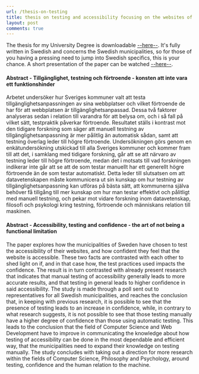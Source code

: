 ```yaml
---
url: /thesis-on-testing
title: thesis on testing and accessibility focusing on the websites of swedish municipalities
layout: post
comments: true
---
```


The thesis for my University Degree is downloadable <a href='/assets/Tillgänglighet, testning och förtroende - Molly Arhammar.pdf'>--here--</a>. It's fully written in Swedish and concerns the Swedish municipalities, so for those of you having a pressing need to jump into Swedish specifics, this is your chance. A short presentation of the paper can be watched <a href='https://youtu.be/y5oBVbK2xBY'>--here--</a>.

#### Abstract - Tillgänglighet, testning och förtroende - konsten att inte vara ett funktionshinder

Arbetet undersöker hur Sveriges kommuner valt att testa tillgänglighetsanpassningen av sina webbplatser och vilket förtroende de har för att webbplatsen är tillgänglighetsanpassad. Dessa två faktorer analyseras sedan i relation till varandra för att belysa om, och i så fall på vilket sätt, testpraktik påverkar förtroende. Resultatet ställs i kontrast mot den tidigare forskning som säger att manuell testning av tillgänglighetsanpassning är mer pålitlig än automatisk sådan, samt att testning överlag leder till högre förtroende. Undersökningen görs genom en enkätundersökning utskickad till alla Sveriges kommuner och kommer fram till att det, i samklang med tidigare forskning, går att se att närvaro av testning leder till högre förtroende, medan det i motsats till vad forskningen indikerar inte går att se att de som testar manuellt har ett generellt högre förtroende än de som testar automatiskt. Detta leder till slutsatsen om att datavetenskapen måste kommunicera ut sin kunskap om hur testning av tillgänglighetsanpassning kan utföras på bästa sätt, att kommunerna själva behöver få tillgång till mer kunskap om hur man testar effektivt och pålitligt med manuell testning, och pekar mot vidare forskning inom datavetenskap, filosofi och psykologi kring testning, förtroende och människans relation till maskinen.

#### Abstract - Accessibility, testing and confidence - the art of not being a functional limitation

The paper explores how the municipalities of Sweden have chosen to test the accessibility of their websites, and how confident they feel that the website is accessible. These two facts are contrasted with each other to shed light on if, and in that case how, the test practices used impacts the confidence. The result is in turn contrasted with already present research that indicates that manual testing of accessibility generally leads to more accurate results, and that testing in general leads to higher confidence in said accessibility. The study is made through a poll sent out to representatives for all Swedish municipalities, and reaches the conclusion that, in keeping with previous research, it is possible to see that the presence of testing leads to an increase in confidence, while, in contrary to what research suggests, it is not possible to see that those testing manually have a higher degree of confidence than those using automatic testing. This leads to the conclusion that the field of Computer Science and Web Development have to improve in communicating the knowledge about how testing of accessibility can be done in the most dependable and efficient way, that the municipalities need to expand their knowledge on testing manually. The study concludes with taking out a direction for more research within the fields of Computer Science, Philosophy and Psychology, around testing, confidence and the human relation to the machine.


